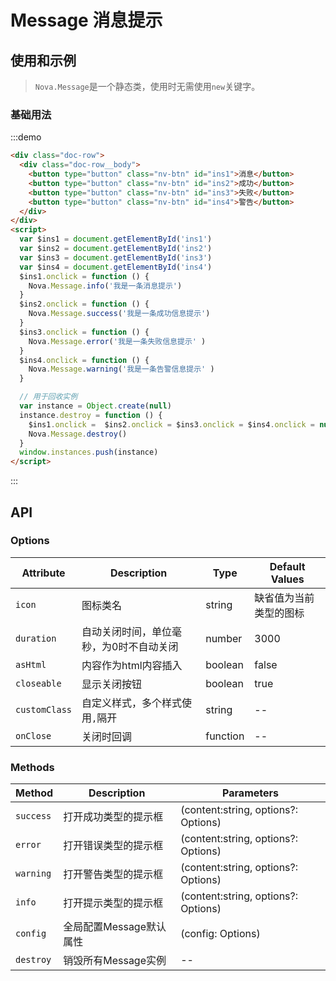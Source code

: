# Message 消息提示

## 使用和示例

> `Nova.Message`是一个静态类，使用时无需使用`new`关键字。

### 基础用法
:::demo
```html
<div class="doc-row">
  <div class="doc-row__body">
    <button type="button" class="nv-btn" id="ins1">消息</button>
    <button type="button" class="nv-btn" id="ins2">成功</button>
    <button type="button" class="nv-btn" id="ins3">失败</button>
    <button type="button" class="nv-btn" id="ins4">警告</button>
  </div>  
</div>
<script>
  var $ins1 = document.getElementById('ins1')
  var $ins2 = document.getElementById('ins2')
  var $ins3 = document.getElementById('ins3')
  var $ins4 = document.getElementById('ins4')
  $ins1.onclick = function () {
    Nova.Message.info('我是一条消息提示')
  }
  $ins2.onclick = function () {
    Nova.Message.success('我是一条成功信息提示')
  }
  $ins3.onclick = function () {
    Nova.Message.error('我是一条失败信息提示' )
  }
  $ins4.onclick = function () {
    Nova.Message.warning('我是一条告警信息提示' )
  }

  // 用于回收实例
  var instance = Object.create(null)
  instance.destroy = function () {
    $ins1.onclick =  $ins2.onclick = $ins3.onclick = $ins4.onclick = null
    Nova.Message.destroy()
  }
  window.instances.push(instance)
</script>  
```
:::

## API

### Options

| Attribute   | Description | Type |  Default Values |
|---|---|---|---|
| `icon` | 图标类名 | string |  缺省值为当前类型的图标 |
| `duration` | 自动关闭时间，单位毫秒，为0时不自动关闭 | number | 3000 |
| `asHtml` | 内容作为html内容插入 | boolean | false |
| `closeable`|  显示关闭按钮 | boolean | true |
| `customClass`|  自定义样式，多个样式使用`,`隔开 | string | -- |
| `onClose`|  关闭时回调 | function | -- |


### Methods

| Method  | Description | Parameters |
|---|---|---|
| `success` | 打开成功类型的提示框 | (content:string, options?: Options) |
| `error` | 打开错误类型的提示框 | (content:string, options?: Options) |
| `warning` | 打开警告类型的提示框 | (content:string, options?: Options) |
| `info` | 打开提示类型的提示框 | (content:string, options?: Options) |
| `config` | 全局配置Message默认属性 | (config: Options) |
| `destroy` | 销毁所有Message实例 | -- | 
